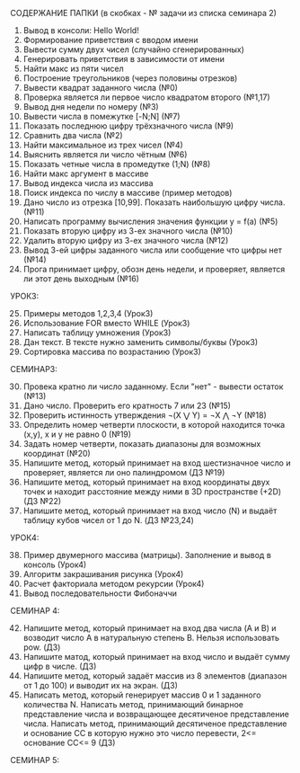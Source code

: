 СОДЕРЖАНИЕ ПАПКИ (в скобках - № задачи из списка семинара 2)

1. Вывод в консоли: Hello World!
2. Формирование приветствия с вводом имени
3. Вывести сумму двух чисел (случайно сгенерированных)
4. Генерировать приветствия в зависимости от имени
5. Найти макс из пяти чисел
6. Построение треугольников (через половины отрезков)
7. Вывести квадрат заданного числа (№0)
8. Проверка является ли первое число квадратом второго (№1,17)
9. Вывод дня недели по номеру (№3)
10. Вывести числа в помежутке [-N;N] (№7)
11. Показать последнюю цифру трёхзначного числа (№9)
12. Сравнить два числа (№2)
13. Найти максимальное из трех чисел (№4)
14. Выяснить является ли число чётным (№6)
15. Показать четные числа в промедутке (1;N) (№8)
16. Найти макс аргумент в массиве
17. Вывод индекса числа из массива
18. Поиск индекса по числу в массиве (пример методов)
19. Дано число из отрезка [10,99]. Показать наибольшую цифру числа. (№11)
20. Написать программу вычисления значения функции y = f(a) (№5)
21. Показать вторую цифру из 3-ех значного числа (№10)
22. Удалить вторую цифру из 3-ех значного числа (№12)
23. Вывод 3-ей цифры заданного числа или сообщение что цифры нет (№14)
24. Прога принимает цифру, обозн день недели, и проверяет, является ли этот день выходным (№16)

УРОК3:

25. Примеры методов 1,2,3,4 (Урок3)
26. Использование FOR вместо WHILE (Урок3)
27. Написать таблицу умножения (Урок3)
28. Дан текст. В тексте нужно заменить символы/буквы (Урок3)
29. Сортировка массива по возрастанию (Урок3)

СЕМИНАР3:

30. Провека кратно ли число заданному. Если "нет" - вывести остаток (№13)
31. Дано число. Проверить его кратность 7 или 23 (№15)
32. Проверить истинность утверждения ¬(X ⋁ Y) = ¬X ⋀ ¬Y (№18)
33. Определить номер четверти плоскости, в которой находится точка (x,y), x и y не равно 0 (№19)
34. Задать номер четверти, показать диапазоны для возможных координат (№20)
35. Напишите метод, который принимает на вход шестизначное число и проверяет, является ли оно палиндромом (ДЗ №19)
36. Напишите метод, который принимает на вход координаты двух точек и находит расстояние между ними в 3D пространстве (+2D) (ДЗ №22)
37. Напишите метод, который принимает на вход число (N) и выдаёт таблицу кубов чисел от 1 до N. (ДЗ №23,24)

УРОК4:

38. Пример двумерного массива (матрицы). Заполнение и вывод в консоль (Урок4)
39. Алгоритм закрашивания рисунка (Урок4)
40. Расчет факториала методом рекурсии (Урок4)
41. Вывод последовательности Фибоначчи

СЕМИНАР 4:

42. Напишите метод, который принимает на вход два числа (A и B) и возводит число A в натуральную степень B. Нельзя использовать pow. (ДЗ)
43. Напишите матод, который принимает на вход число и выдаёт сумму цифр в числе. (ДЗ)
44. Напишите метод, который задаёт массив из 8 элементов (диапазон от 1 до 100) и выводит их на экран. (ДЗ)
45. Написать метод, который генерирует массив 0 и 1 заданного количества N. Написать метод, принимающий бинарное представление числа и возвращающее десятиченое представление числа. Написать метод, принимающий десятиченое представление и основание СС в которую нужно это число перевести, 2<= основание СС<= 9 (ДЗ)

СЕМИНАР 5:



